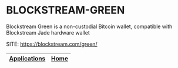 # BLOCKSTREAM-GREEN
 
 Blockstream Green is a non-custodial Bitcoin wallet, compatible with 
 Blockstream Jade hardware wallet
 
 SITE: https://blockstream.com/green/

 | [Applications](https://portable-linux-apps.github.io/apps.html) | [Home](https://portable-linux-apps.github.io)
 | --- | --- |
